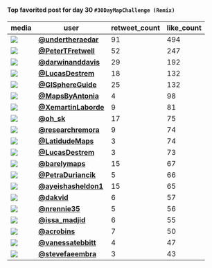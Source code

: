 #### Top favorited post for day 30 `#30DayMapChallenge (Remix)`
| media                                                                                         | user                                                                                   |   retweet_count |   like_count |
|-----------------------------------------------------------------------------------------------|----------------------------------------------------------------------------------------|-----------------|--------------|
| ![](https://pbs.twimg.com/ext_tw_video_thumb/1597870144814026752/pu/img/lXbUtBCoXWir2qb0.jpg) | **[@undertheraedar](https://twitter.com/undertheraedar/status/1597872217429532672)**   |              91 |          494 |
| ![](https://pbs.twimg.com/media/Fi1WA9TXEAkQNpf.jpg)                                          | **[@PeterTFretwell](https://twitter.com/PeterTFretwell/status/1598028262558793729)**   |              52 |          247 |
| ![](https://pbs.twimg.com/media/FiztDszUUAEnvkd.jpg)                                          | **[@darwinanddavis](https://twitter.com/darwinanddavis/status/1597913126070288384)**   |              29 |          192 |
| ![](https://pbs.twimg.com/media/Fi08UoXWIAQzIeF.jpg)                                          | **[@LucasDestrem](https://twitter.com/LucasDestrem/status/1598000209312653313)**       |              18 |          132 |
| ![](https://pbs.twimg.com/media/Fi07A8fUcAAj9GE.jpg)                                          | **[@GISphereGuide](https://twitter.com/GISphereGuide/status/1597998764165582850)**     |              25 |          132 |
| ![](https://pbs.twimg.com/media/FizpLjaXkAAounb.jpg)                                          | **[@MapsByAntonia](https://twitter.com/MapsByAntonia/status/1597908356270022656)**     |               4 |           98 |
| ![](https://pbs.twimg.com/media/Fi2URNDXkAEuPxN.jpg)                                          | **[@XemartinLaborde](https://twitter.com/XemartinLaborde/status/1598096950439858177)** |               9 |           81 |
| ![](https://pbs.twimg.com/media/Fi0qt_IXoAECaXX.jpg)                                          | **[@oh_sk](https://twitter.com/oh_sk/status/1597980418397319168)**                     |              17 |           75 |
| ![](https://pbs.twimg.com/media/Fi2Sa9pWAAA6HKa.jpg)                                          | **[@researchremora](https://twitter.com/researchremora/status/1598095160805838848)**   |               9 |           74 |
| ![](https://pbs.twimg.com/media/Fi0192nXEAYA2-E.jpg)                                          | **[@LatidudeMaps](https://twitter.com/LatidudeMaps/status/1597993758578311170)**       |               3 |           74 |
| ![](https://pbs.twimg.com/media/Fi1Rcb4XoAAyNZb.jpg)                                          | **[@LucasDestrem](https://twitter.com/LucasDestrem/status/1598023448772882432)**       |               3 |           73 |
| ![](https://pbs.twimg.com/media/FhNeuF-VIAMXRhO.jpg)                                          | **[@barelymaps](https://twitter.com/barelymaps/status/1597914588434997249)**           |              15 |           67 |
| ![](https://pbs.twimg.com/media/Fi1ZuJ2XgAAuEtn.png)                                          | **[@PetraDuriancik](https://twitter.com/PetraDuriancik/status/1598033088730525697)**   |               5 |           66 |
| ![](https://pbs.twimg.com/media/Fi0QFW5WAAIApCj.jpg)                                          | **[@ayeishasheldon1](https://twitter.com/ayeishasheldon1/status/1597951704317632513)** |              15 |           65 |
| ![](https://pbs.twimg.com/media/FixhpPiUcAA2etW.jpg)                                          | **[@dakvid](https://twitter.com/dakvid/status/1597759514022842368)**                   |               6 |           57 |
| ![](https://pbs.twimg.com/media/Fiz2FEZX0AAJ7-h.png)                                          | **[@nrennie35](https://twitter.com/nrennie35/status/1597922892712247298)**             |               5 |           56 |
| ![](https://pbs.twimg.com/media/Fi0Psc5XgAMCj6e.jpg)                                          | **[@issa_madjid](https://twitter.com/issa_madjid/status/1597951659711553537)**         |               6 |           55 |
| ![](https://pbs.twimg.com/media/FizWx7fWQAERJgE.jpg)                                          | **[@acrobins](https://twitter.com/acrobins/status/1597888678374051841)**               |               7 |           50 |
| ![](https://pbs.twimg.com/media/FizGpTyWQAEVqPh.jpg)                                          | **[@vanessatebbitt](https://twitter.com/vanessatebbitt/status/1597871818433777665)**   |               4 |           47 |
| ![](https://pbs.twimg.com/media/Fi2U445WYAANowu.jpg)                                          | **[@stevefaeembra](https://twitter.com/stevefaeembra/status/1598097154442420224)**     |               3 |           43 |
 
